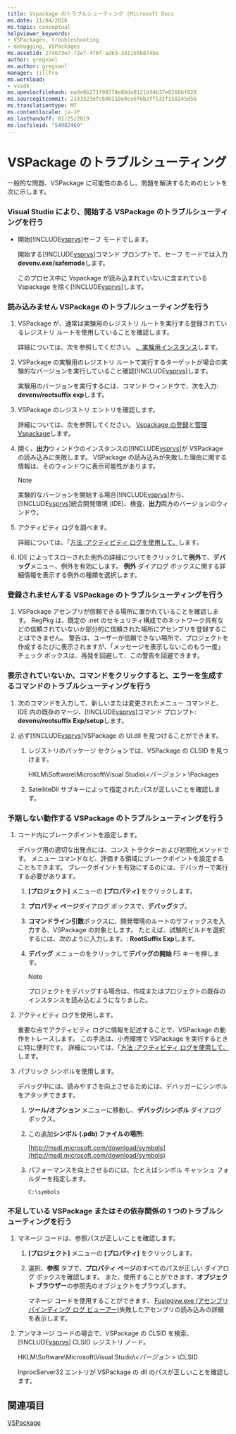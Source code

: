 ```yaml
---
title: Vspackage のトラブルシューティング |Microsoft Docs
ms.date: 11/04/2016
ms.topic: conceptual
helpviewer_keywords:
- VSPackages, troubleshooting
- debugging, VSPackages
ms.assetid: 274673e7-72e7-476f-a263-3411b5b874be
author: gregvanl
ms.author: gregvanl
manager: jillfra
ms.workload:
- vssdk
ms.openlocfilehash: ea9e8b271f98774e8bda0121b94b37e0266bf028
ms.sourcegitcommit: 2193323efc608118e0ce6f6b2ff532f158245d56
ms.translationtype: MT
ms.contentlocale: ja-JP
ms.lasthandoff: 01/25/2019
ms.locfileid: "54982469"
---
```

# <a name="troubleshooting-vspackages"></a>VSPackage のトラブルシューティング
一般的な問題、VSPackage に可能性のあるし、問題を解決するためのヒントを次に示します。  
  
### <a name="to-troubleshoot-a-vspackage-that-keeps-visual-studio-from-starting"></a>Visual Studio により、開始する VSPackage のトラブルシューティングを行う  
  
- 開始[!INCLUDE[vsprvs](../code-quality/includes/vsprvs_md.md)]セーフ モードでします。  
  
   開始する[!INCLUDE[vsprvs](../code-quality/includes/vsprvs_md.md)]コマンド プロンプトで、セーフ モードでは入力**devenv.exe/safemode**します。  
  
   このプロセス中に Vspackage が読み込まれていないに含まれている Vspackage を除く[!INCLUDE[vsprvs](../code-quality/includes/vsprvs_md.md)]します。  
  
### <a name="to-troubleshoot-a-vspackage-that-does-not-load"></a>読み込みません VSPackage のトラブルシューティングを行う  
  
1. VSPackage が、通常は実験用のレジストリ ルートを実行する登録されているレジストリ ルートを使用していることを確認します。  
  
    詳細については、次を参照してください。 [、実験用インスタンス](../extensibility/the-experimental-instance.md)します。  
  
2. VSPackage の実験用のレジストリ ルートで実行するターゲットが場合の実験的なバージョンを実行していること確認[!INCLUDE[vsprvs](../code-quality/includes/vsprvs_md.md)]します。  
  
    実験用のバージョンを実行するには、コマンド ウィンドウで、次を入力: **devenv/rootsuffix exp**します。  
  
3. VSPackage のレジストリ エントリを確認します。  
  
    詳細については、次を参照してください。 [Vspackage の登録](registering-and-unregistering-vspackages.md)と[管理 Vspackage](../extensibility/managing-vspackages.md)します。  
  
4. 開く、**出力**ウィンドウのインスタンスの[!INCLUDE[vsprvs](../code-quality/includes/vsprvs_md.md)]が VSPackage の読み込みに失敗します。 VSPackage の読み込みが失敗した理由に関する情報は、そのウィンドウに表示可能性があります。  
  
   > [!NOTE]
   >  実験的なバージョンを開始する場合[!INCLUDE[vsprvs](../code-quality/includes/vsprvs_md.md)]から、[!INCLUDE[vsprvs](../code-quality/includes/vsprvs_md.md)]統合開発環境 (IDE)、検査、**出力**両方のバージョンのウィンドウ。  
  
5. アクティビティ ログを調べます。  
  
    詳細については、「[方法 :アクティビティ ログを使用して、](../extensibility/how-to-use-the-activity-log.md)します。  
  
6. IDE によってスローされた例外の詳細についてをクリックして**例外**で、**デバッグ**メニュー、例外を有効にします。 **例外** ダイアログ ボックスに関する詳細情報を表示する例外の種類を選択します。  
  
### <a name="to-troubleshoot-a-vspackage-that-does-not-register"></a>登録されませんする VSPackage のトラブルシューティングを行う  
  
1.  VSPackage アセンブリが信頼できる場所に置かれていることを確認します。 RegPkg は、既定の .net のセキュリティ構成でのネットワーク共有などの信頼されていないか部分的に信頼された場所にアセンブリを登録することはできません。 警告は、ユーザーが信頼できない場所で、プロジェクトを作成するたびに表示されますが、「メッセージを表示しないこのもう一度」チェック ボックスは、再発を回避して、この警告を回避できます。  
  
### <a name="to-troubleshoot-a-command-that-is-not-visible-or-that-generates-an-error-when-you-click-a-command"></a>表示されていないか、コマンドをクリックすると、エラーを生成するコマンドのトラブルシューティングを行う  
  
1. 次のコマンドを入力して、新しいまたは変更されたメニュー コマンドと、IDE 内の既存のマージ、[!INCLUDE[vsprvs](../code-quality/includes/vsprvs_md.md)]コマンド プロンプト: **devenv/rootsuffix Exp/setup**します。  
  
2. 必ず[!INCLUDE[vsprvs](../code-quality/includes/vsprvs_md.md)]VSPackage の UI.dll を見つけることができます。  
  
   1.  レジストリのパッケージ セクションでは、VSPackage の CLSID を見つけます。  
  
        HKLM\Software\Microsoft\Visual Studio\\*\<バージョン >* \Packages  
  
   2.  SatelliteDll サブキーによって指定されたパスが正しいことを確認します。  
  
### <a name="to-troubleshoot-a-vspackage-that-behaves-unexpectedly"></a>予期しない動作する VSPackage のトラブルシューティングを行う  
  
1.  コード内にブレークポイントを設定します。  
  
     デバッグ用の適切な出発点には、コンス トラクターおよび初期化メソッドです。 メニュー コマンドなど、評価する領域にブレークポイントを設定することもできます。 ブレークポイントを有効にするのには、デバッガーで実行する必要があります。  
  
    1.  **[プロジェクト]** メニューの **[プロパティ]** をクリックします。  
  
    2.  **プロパティ ページ**ダイアログ ボックスで、**デバッグ**タブ。  
  
    3.  **コマンドライン引数**ボックスに、開発環境のルートのサフィックスを入力する、VSPackage の対象とします。 たとえば、試験的ビルドを選択するには、次のように入力します。: **RootSuffix Exp**します。  
  
    4.  **デバッグ** メニューのをクリックして**デバッグの開始** F5 キーを押します。  
  
        > [!NOTE]
        >  プロジェクトをデバッグする場合は、作成またはプロジェクトの既存のインスタンスを読み込むようになりました。  
  
2.  アクティビティ ログを使用します。  
  
     重要な点でアクティビティ ログに情報を記述することで、VSPackage の動作をトレースします。 この手法は、小売環境で VSPackage を実行するときに特に便利です。 詳細については、「[方法 :アクティビティ ログを使用して、](../extensibility/how-to-use-the-activity-log.md)します。  
  
3.  パブリック シンボルを使用します。  
  
     デバッグ中には、読みやすさを向上させるためには、デバッガーにシンボルをアタッチできます。  
  
    1.  **ツール/オプション** メニューに移動し、**デバッグ/シンボル** ダイアログ ボックス。  
  
    2.  この追加**シンボル (.pdb) ファイルの場所**:  
  
         [http://msdl.microsoft.com/download/symbols](http://msdl.microsoft.com/download/symbols)  
  
    3.  パフォーマンスを向上させるのには、たとえばシンボル キャッシュ フォルダーを指定します。  
  
        ```  
        C:\symbols  
        ```  
  
### <a name="to-troubleshoot-a-missing-vspackage-or-one-of-its-dependencies"></a>不足している VSPackage またはその依存関係の 1 つのトラブルシューティングを行う  
  
1. マネージ コードは、参照パスが正しいことを確認します。  
  
   1.  **[プロジェクト]** メニューの **[プロパティ]** をクリックします。  
  
   2.  選択、**参照** タブで、**プロパティ ページ**のすべてのパスが正しい ダイアログ ボックスを確認します。 また、使用することができます、**オブジェクト ブラウザー**の参照先のオブジェクトをブラウズします。  
  
        マネージ コードを使用することができます、 [Fuslogvw.exe (アセンブリ バインディング ログ ビューアー)](/dotnet/framework/tools/fuslogvw-exe-assembly-binding-log-viewer)失敗したアセンブリの読み込みの詳細を表示します。  
  
2. アンマネージ コードの場合で、VSPackage の CLSID を検索、 [!INCLUDE[vsprvs](../code-quality/includes/vsprvs_md.md)] CLSID レジストリ ノード。  
  
    HKLM\Software\Microsoft\Visual Studio\\*\<バージョン >* \CLSID  
  
   InprocServer32 エントリが VSPackage の dll のパスが正しいことを確認します。  
  
## <a name="see-also"></a>関連項目  
 [VSPackage](../extensibility/internals/vspackages.md)